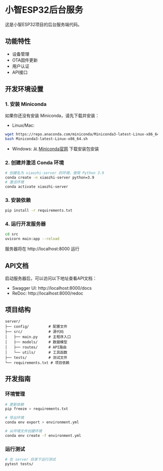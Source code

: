 # 小智ESP32后台服务

这是小智ESP32项目的后台服务端代码。

## 功能特性

- 设备管理
- OTA固件更新
- 用户认证
- API接口

## 开发环境设置

### 1. 安装 Miniconda

如果你还没有安装 Miniconda，请先下载并安装：

- Linux/Mac: 
```bash
wget https://repo.anaconda.com/miniconda/Miniconda3-latest-Linux-x86_64.sh
bash Miniconda3-latest-Linux-x86_64.sh
```

- Windows: 
从 [Miniconda官网](https://docs.conda.io/en/latest/miniconda.html) 下载安装包安装

### 2. 创建并激活 Conda 环境

```bash
# 创建名为 xiaozhi-server 的环境，使用 Python 3.9
conda create -n xiaozhi-server python=3.9
# 激活环境
conda activate xiaozhi-server
```

### 3. 安装依赖

```bash
pip install -r requirements.txt
```

### 4. 运行开发服务器

```bash
cd src
uvicorn main:app --reload
```

服务器将在 http://localhost:8000 运行

## API文档

启动服务器后，可以访问以下地址查看API文档：

- Swagger UI: http://localhost:8000/docs
- ReDoc: http://localhost:8000/redoc

## 项目结构

```
server/
├── config/         # 配置文件
├── src/            # 源代码
│   ├── main.py     # 主程序入口
│   ├── models/     # 数据模型
│   ├── routes/     # API路由
│   └── utils/      # 工具函数
├── tests/          # 测试文件
└── requirements.txt # 项目依赖
```

## 开发指南

### 环境管理

```bash
# 更新依赖
pip freeze > requirements.txt

# 导出环境
conda env export > environment.yml

# 从环境文件创建环境
conda env create -f environment.yml
```

### 运行测试

```bash
# 在 server 目录下运行测试
pytest tests/
``` 
